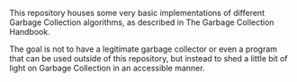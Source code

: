 This repository houses some very basic implementations of different Garbage Collection algorithms, 
as described in The Garbage Collection Handbook.

The goal is not to have a legitimate garbage collector or even a program that can be used
outside of this repository, but instead to shed a little bit of light on Garbage Collection
in an accessible manner.
